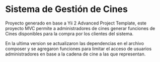 Sistema de Gestión de Cines
===============================

Proyecto generado en base a Yii 2 Advanced Project Template, este proyecto MVC permite a administradores de cines generar funciones de Cines
disponibles para la compra por los clientes del sistema.

En la ultima version se actualizaron las dependencias en el archivo composer y se agregaron funciones para limitar el acceso de usuarios administradores en base a la cadena de cine a las que representan.
 
